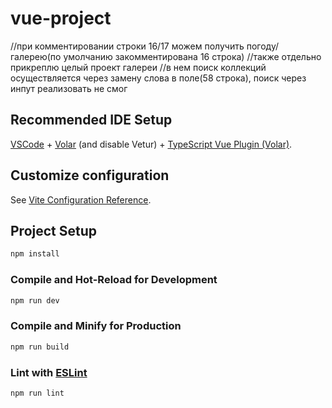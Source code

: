 # vue-project

//при комментировании строки  16/17 можем получить погоду/галерею(по умолчанию закомментирована 16 строка)
//также отдельно прикреплю целый проект галереи 
//в нем поиск коллекций осуществляется через замену слова в поле(58 строка), поиск через инпут реализовать не смог

## Recommended IDE Setup

[VSCode](https://code.visualstudio.com/) + [Volar](https://marketplace.visualstudio.com/items?itemName=johnsoncodehk.volar) (and disable Vetur) + [TypeScript Vue Plugin (Volar)](https://marketplace.visualstudio.com/items?itemName=johnsoncodehk.vscode-typescript-vue-plugin).

## Customize configuration

See [Vite Configuration Reference](https://vitejs.dev/config/).

## Project Setup

```sh
npm install
```

### Compile and Hot-Reload for Development

```sh
npm run dev
```

### Compile and Minify for Production

```sh
npm run build
```

### Lint with [ESLint](https://eslint.org/)

```sh
npm run lint
```
